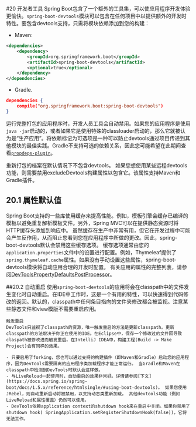 #20 开发者工具
Spring Boot包含了一个额外的工具集，可以使应用程序开发体验更愉快。``spring-boot-devtools``模块可以包含在任何项目中以提供额外的开发时特性。要包含devtools支持，只需将模块依赖添加到您的构建：
- Maven:
```xml
<dependencies>
    <dependency>
        <groupId>org.springframework.boot</groupId>
        <artifactId>spring-boot-devtools</artifactId>
        <optional>true</optional>
    </dependency>
</dependencies>
```
- Gradle.
```json
dependencies {
    compile("org.springframework.boot:spring-boot-devtools")
}
```

运行完整打包的应用程序时，开发人员工具会自动禁用。如果您的应用程序是使用``java -jar``启动的，或者如果它是使用特殊的classloader启动的，那么它就被认为是“生产应用”。将依赖标记为可选项是一种可以防止devtools通过项目传递到其他模块的最佳实践。Gradle不支持可选的依赖关系，因此您可能希望在此期间查看[``propdeps-plugin``](https://github.com/spring-projects/gradle-plugins/tree/master/propdeps-plugin)。

重新打包的档案在默认情况下不包含devtools。 如果您想使用某些远程devtools功能，则需要禁用excludeDevtools构建属性以包含它。该属性支持Maven和Gradle插件。

## 20.1 属性默认值
Spring Boot支持的一些库使用缓存来提高性能。例如，模板引擎会缓存已编译的模板以避免重复解析模板文件。另外，Spring MVC可以在提供静态资源时将HTTP缓存头添加到响应中。
虽然缓存在生产中非常有用，但它在开发过程中可能会产生反作用，从而阻止您看到您在应用程序中所做的更改。因此，spring-boot-devtools默认会禁用这些缓存选项。
缓存选项通常由您的``application.properties``文件中的设置进行配置。例如，Thymeleaf提供了``spring.thymeleaf.cache``属性。如果没有手动设置这些属性，spring-boot-devtools模块将自动应用合理的开发时配置。
有关应用的属性的完整列表，请参阅[DevToolsPropertyDefaultsPostProcessor](https://github.com/spring-projects/spring-boot/tree/1.5.x/spring-boot-devtools/src/main/java/org/springframework/boot/devtools/env/DevToolsPropertyDefaultsPostProcessor.java)。

##20.2 自动重启
使用``spring-boot-devtools``的应用将会在classpath中的文件发生变化时自动重启。在IDE中工作时，这是一个有用的特性，可以快速得到代码修改的返回。默认的，classpath中任何条目指向的文件夹修改都会被监视。注意某些静态文件和view模版不需要重启应用。
```
触发重启
DevTools只监视了classpath的资源，唯一触发重启的方法是更新classpath。更新classpath的方法取决于你正在使用的IDE。在Eclipse中，保存一个修改过的文件回导致claspath被修改进而触发重启。在IntelliJ IDEA中，构建工程(Build -> Make Project)会有同样的效果。
```
```
- 只要启用了forking，您也可以通过支持的构建插件（即Maven和Gradle）启动您的应用程序，因为DevTools需要隔离的应用程序类加载程序才能正常运行。 当Gradle和Maven在classpath中检测到DevTools时默认会这样做。
- 与LiveReload一起使用时，自动重启的效果非常好。详情请参阅[下文](https://docs.spring.io/spring-boot/docs/1.5.x/reference/htmlsingle/#using-boot-devtools)。 如果您使用JRebel，则自动重新启动将被禁用，以支持动态类重新加载。 其他devtools功能（例如LiveReload和属性覆盖）仍然可以使用。
- DevTools依赖application context的shutdown hook来在重启中关闭。如果你禁用了shutdown hook( SpringApplication.setRegisterShutdownHook(false))，它将无法工作。

```